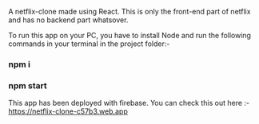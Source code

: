 A netflix-clone made using React. This is only the front-end part of netflix and has no backend part whatsover.

To run this app on your PC, you have to install Node and run the following commands in your terminal in the project folder:-
### npm i ###
### npm start ###

This app has been deployed with firebase.
You can check this out here :- https://netflix-clone-c57b3.web.app
